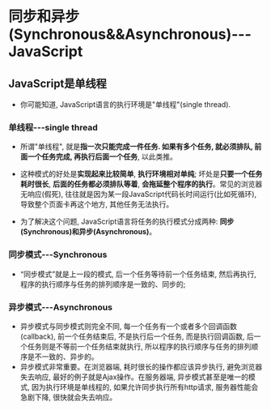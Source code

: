 # 同步和异步(Synchronous&&Asynchronous)---JavaScript
## JavaScript是单线程
- 你可能知道, JavaScript语言的执行环境是"单线程"(single thread).

### 单线程---single thread
- 所谓"单线程", 就是**指一次只能完成一件任务. 如果有多个任务, 就必须排队, 前面一个任务完成, 再执行后面一个任务**, 以此类推。
- 这种模式的好处是**实现起来比较简单**, **执行环境相对单纯**; 坏处是**只要一个任务耗时很长**, **后面的任务都必须排队等着**, **会拖延整个程序的执行**。常见的浏览器无响应(假死), 往往就是因为某一段JavaScript代码长时间运行(比如死循环), 导致整个页面卡再这个地方, 其他任务无法执行。

- 为了解决这个问题, JavaScript语言将任务的执行模式分成两种: **同步(Synchronous)**和**异步(Asynchronous)**。

### 同步模式---Synchronous
- “同步模式”就是上一段的模式, 后一个任务等待前一个任务结束, 然后再执行, 程序的执行顺序与任务的排列顺序是一致的、同步的; 

### 异步模式---Asynchronous
- 异步模式与同步模式则完全不同, 每一个任务有一个或者多个回调函数(callback), 前一个任务结束后, 不是执行后一个任务, 而是执行回调函数, 后一个任务则是不等前一个任务结束就执行, 所以程序的执行顺序与任务的排列顺序是不一致的、异步的。
- 异步模式非常重要。在浏览器端, 耗时很长的操作都应该异步执行, 避免浏览器失去响应, 最好的例子就是Ajax操作。在服务器端, 异步模式甚至是唯一的模式, 因为执行环境是单线程的, 如果允许同步执行所有http请求, 服务器性能会急剧下降, 很快就会失去响应。



